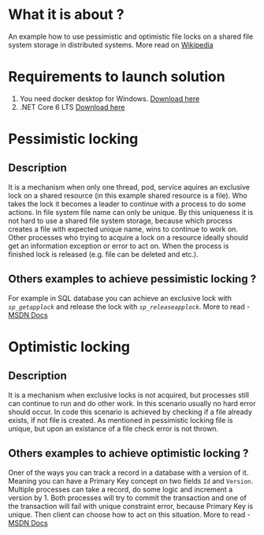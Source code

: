 # What it is about ?
 An example how to use pessimistic and optimistic file locks on a shared file system storage in distributed systems. 
 More read on [Wikipedia](https://en.wikipedia.org/wiki/Lock_(computer_science))

 # Requirements to launch solution

 1. You need docker desktop for Windows. [Download here](https://www.docker.com/products/docker-desktop/)
 2. .NET Core 6 LTS [Download here](https://dotnet.microsoft.com/en-us/download/dotnet/6.0)

 # Pessimistic locking

 ## Description

 It is a mechanism when only one thread, pod, service aquires an exclusive lock on a shared resource (in this example shared resource is a file). 
 Who takes the lock it becomes a leader to continue with a process to do some actions.
 In file system file name can only be unique. 
 By this uniqueness it is not hard to use a shared file system storage, 
 because which process creates a file with expected unique name, wins to continue to work on.
 Other processes who trying to acquire a lock on a resource ideally should get an information exception or error to act on. 
 When the process is finished lock is released (e.g. file can be deleted and etc.).

 ## Others examples to achieve pessimistic locking ?

 For example in SQL database you can achieve an exclusive lock with *`sp_getapplock`* 
 and release the lock with *`sp_releaseapplock`*. 
 More to read - [MSDN Docs](https://learn.microsoft.com/en-us/sql/relational-databases/system-stored-procedures/sp-getapplock-transact-sql?view=sql-server-ver16)

 # Optimistic locking

 ## Description

 It is a mechanism when exclusive locks is not acquired, but processes still can continue to run and do other work.
 In this scenario usually no hard error should occur. 
 In code this scenario is achieved by checking if a file already exists, if not file is created.
 As mentioned in pessimistic locking file is unique, but upon an existance of a file check error is not thrown.
  
 ## Others examples to achieve optimistic locking ?

 Oner of the ways you can track a record in a database  with a version of it. Meaning you can have a Primary Key concept on two fields `Id` and `Version`.
 Multiple processes can take a record, do some logic and increment a version by 1. 
 Both processes will try to commit the transaction and one of the transaction will fail with unique constraint error, because Primary Key is unique.
 Then client can choose how to act on this situation.
 More to read - [MSDN Docs](https://learn.microsoft.com/en-us/dotnet/framework/data/adonet/optimistic-concurrency)
